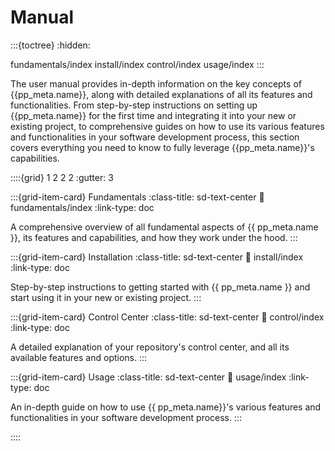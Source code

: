 # Manual

:::{toctree}
:hidden:

fundamentals/index
install/index
control/index
usage/index
:::


The user manual provides in-depth information on the key concepts of {{pp_meta.name}},
along with detailed explanations of all its features and functionalities.
From step-by-step instructions on setting up {{pp_meta.name}} for the first time
and integrating it into your new or existing project,
to comprehensive guides on how to use its various features and functionalities
in your software development process,
this section covers everything you need to know
to fully leverage {{pp_meta.name}}'s capabilities.


::::{grid} 1 2 2 2
:gutter: 3

:::{grid-item-card} Fundamentals
:class-title: sd-text-center
:link: fundamentals/index
:link-type: doc

A comprehensive overview of all fundamental aspects of {{ pp_meta.name }},
its features and capabilities, and how they work under the hood.
:::

:::{grid-item-card} Installation
:class-title: sd-text-center
:link: install/index
:link-type: doc

Step-by-step instructions to getting started with {{ pp_meta.name }}
and start using it in your new or existing project.
:::

:::{grid-item-card} Control Center
:class-title: sd-text-center
:link: control/index
:link-type: doc

A detailed explanation of your repository's control center,
and all its available features and options.
:::

:::{grid-item-card} Usage
:class-title: sd-text-center
:link: usage/index
:link-type: doc

An in-depth guide on how to use {{ pp_meta.name}}'s various features and functionalities
in your software development process.
:::

::::


